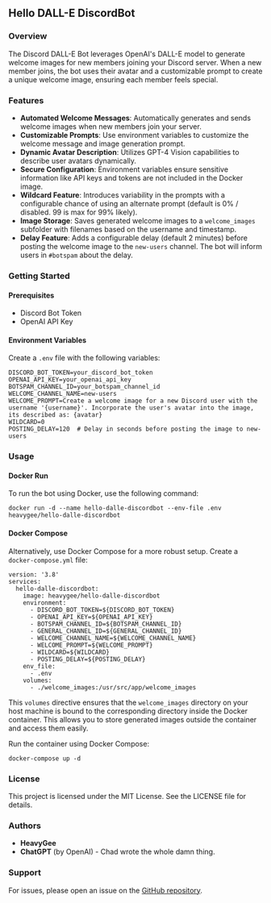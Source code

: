 ## Hello DALL-E DiscordBot

### Overview

The Discord DALL-E Bot leverages OpenAI's DALL-E model to generate welcome images for new members joining your Discord server. When a new member joins, the bot uses their avatar and a customizable prompt to create a unique welcome image, ensuring each member feels special.

### Features

- **Automated Welcome Messages**: Automatically generates and sends welcome images when new members join your server.
- **Customizable Prompts**: Use environment variables to customize the welcome message and image generation prompt.
- **Dynamic Avatar Description**: Utilizes GPT-4 Vision capabilities to describe user avatars dynamically.
- **Secure Configuration**: Environment variables ensure sensitive information like API keys and tokens are not included in the Docker image.
- **Wildcard Feature**: Introduces variability in the prompts with a configurable chance of using an alternate prompt (default is 0% / disabled. 99 is max for 99% likely).
- **Image Storage**: Saves generated welcome images to a `welcome_images` subfolder with filenames based on the username and timestamp.
- **Delay Feature**: Adds a configurable delay (default 2 minutes) before posting the welcome image to the `new-users` channel. The bot will inform users in `#botspam` about the delay.

### Getting Started

#### Prerequisites

- Discord Bot Token
- OpenAI API Key

#### Environment Variables

Create a `.env` file with the following variables:

```plaintext
DISCORD_BOT_TOKEN=your_discord_bot_token
OPENAI_API_KEY=your_openai_api_key
BOTSPAM_CHANNEL_ID=your_botspam_channel_id
WELCOME_CHANNEL_NAME=new-users
WELCOME_PROMPT=Create a welcome image for a new Discord user with the username '{username}'. Incorporate the user's avatar into the image, its described as: {avatar}
WILDCARD=0
POSTING_DELAY=120  # Delay in seconds before posting the image to new-users
```

### Usage

#### Docker Run
To run the bot using Docker, use the following command:
```
docker run -d --name hello-dalle-discordbot --env-file .env heavygee/hello-dalle-discordbot
```

#### Docker Compose
Alternatively, use Docker Compose for a more robust setup. Create a `docker-compose.yml` file:

```plaintext
version: '3.8'
services:
  hello-dalle-discordbot:
    image: heavygee/hello-dalle-discordbot
    environment:
      - DISCORD_BOT_TOKEN=${DISCORD_BOT_TOKEN}
      - OPENAI_API_KEY=${OPENAI_API_KEY}
      - BOTSPAM_CHANNEL_ID=${BOTSPAM_CHANNEL_ID}
      - GENERAL_CHANNEL_ID=${GENERAL_CHANNEL_ID}
      - WELCOME_CHANNEL_NAME=${WELCOME_CHANNEL_NAME}
      - WELCOME_PROMPT=${WELCOME_PROMPT}
      - WILDCARD=${WILDCARD}
      - POSTING_DELAY=${POSTING_DELAY}
    env_file:
      - .env
    volumes:
      - ./welcome_images:/usr/src/app/welcome_images
```

This `volumes` directive ensures that the `welcome_images` directory on your host machine is bound to the corresponding directory inside the Docker container. This allows you to store generated images outside the container and access them easily.

Run the container using Docker Compose:
```
docker-compose up -d
```

### License
This project is licensed under the MIT License. See the LICENSE file for details.

### Authors
- **HeavyGee**
- **ChatGPT** (by OpenAI) - Chad wrote the whole damn thing.

### Support
For issues, please open an issue on the [GitHub repository](https://github.com/heavygee/hello-dalle-discordbot).
